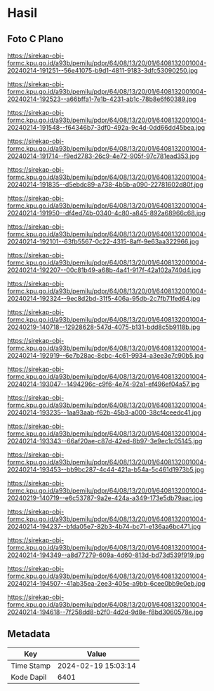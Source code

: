 # Hasil

## Foto C Plano

https://sirekap-obj-formc.kpu.go.id/a93b/pemilu/pdpr/64/08/13/20/01/6408132001004-20240214-191251--56e41075-b9d1-4811-9183-3dfc53090250.jpg

https://sirekap-obj-formc.kpu.go.id/a93b/pemilu/pdpr/64/08/13/20/01/6408132001004-20240214-192523--a66bffa1-7e1b-4231-ab1c-78b8e6f60389.jpg

https://sirekap-obj-formc.kpu.go.id/a93b/pemilu/pdpr/64/08/13/20/01/6408132001004-20240214-191548--f64346b7-3df0-492a-9c4d-0dd66dd45bea.jpg

https://sirekap-obj-formc.kpu.go.id/a93b/pemilu/pdpr/64/08/13/20/01/6408132001004-20240214-191714--f9ed2783-26c9-4e72-905f-97c781ead353.jpg

https://sirekap-obj-formc.kpu.go.id/a93b/pemilu/pdpr/64/08/13/20/01/6408132001004-20240214-191835--d5ebdc89-a738-4b5b-a090-22781602d80f.jpg

https://sirekap-obj-formc.kpu.go.id/a93b/pemilu/pdpr/64/08/13/20/01/6408132001004-20240214-191950--df4ed74b-0340-4c80-a845-892a68966c68.jpg

https://sirekap-obj-formc.kpu.go.id/a93b/pemilu/pdpr/64/08/13/20/01/6408132001004-20240214-192101--63fb5567-0c22-4315-8aff-9e63aa322966.jpg

https://sirekap-obj-formc.kpu.go.id/a93b/pemilu/pdpr/64/08/13/20/01/6408132001004-20240214-192207--00c81b49-a68b-4a41-917f-42a102a740d4.jpg

https://sirekap-obj-formc.kpu.go.id/a93b/pemilu/pdpr/64/08/13/20/01/6408132001004-20240214-192324--9ec8d2bd-31f5-406a-95db-2c7fb71fed64.jpg

https://sirekap-obj-formc.kpu.go.id/a93b/pemilu/pdpr/64/08/13/20/01/6408132001004-20240219-140718--12928628-547d-4075-b131-bdd8c5b9118b.jpg

https://sirekap-obj-formc.kpu.go.id/a93b/pemilu/pdpr/64/08/13/20/01/6408132001004-20240214-192919--6e7b28ac-8cbc-4c61-9934-a3ee3e7c90b5.jpg

https://sirekap-obj-formc.kpu.go.id/a93b/pemilu/pdpr/64/08/13/20/01/6408132001004-20240214-193047--1494296c-c9f6-4e74-92a1-ef496ef04a57.jpg

https://sirekap-obj-formc.kpu.go.id/a93b/pemilu/pdpr/64/08/13/20/01/6408132001004-20240214-193235--1aa93aab-f62b-45b3-a000-38cf4ceedc41.jpg

https://sirekap-obj-formc.kpu.go.id/a93b/pemilu/pdpr/64/08/13/20/01/6408132001004-20240214-193343--66af20ae-c87d-42ed-8b97-3e9ec1c05145.jpg

https://sirekap-obj-formc.kpu.go.id/a93b/pemilu/pdpr/64/08/13/20/01/6408132001004-20240214-193453--bb9bc287-4c44-421a-b54a-5c461d1973b5.jpg

https://sirekap-obj-formc.kpu.go.id/a93b/pemilu/pdpr/64/08/13/20/01/6408132001004-20240219-140719--e6c53787-9a2e-424a-a349-173e5db79aac.jpg

https://sirekap-obj-formc.kpu.go.id/a93b/pemilu/pdpr/64/08/13/20/01/6408132001004-20240214-194237--bfda05e7-82b3-4b74-bc71-e136aa6bc471.jpg

https://sirekap-obj-formc.kpu.go.id/a93b/pemilu/pdpr/64/08/13/20/01/6408132001004-20240214-194349--a8d77279-609a-4d60-813d-bd73d539f919.jpg

https://sirekap-obj-formc.kpu.go.id/a93b/pemilu/pdpr/64/08/13/20/01/6408132001004-20240214-194507--41ab35ea-2ee3-405e-a9bb-6cee0bb9e0eb.jpg

https://sirekap-obj-formc.kpu.go.id/a93b/pemilu/pdpr/64/08/13/20/01/6408132001004-20240214-194618--7f258dd8-b2f0-4d2d-9d8e-f8bd3060578e.jpg


## Metadata

| Key        | Value               |
| ---------- | ------------------- |
| Time Stamp | 2024-02-19 15:03:14 |
| Kode Dapil | 6401                |



